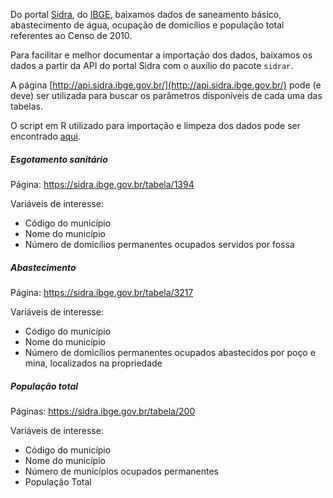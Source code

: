 Do portal [Sidra](https://sidra.ibge.gov.br/home/pms/brasil), do [IBGE](https://ibge.gov.br/), baixamos dados de saneamento básico, abastecimento de água, ocupação de domicílios e população total referentes ao Censo de 2010.

Para facilitar e melhor documentar a importação dos dados, baixamos os dados a partir da API do portal Sidra com o auxílio do pacote `sidrar`.

A página [http://api.sidra.ibge.gov.br/](http://api.sidra.ibge.gov.br/) pode (e deve) ser utilizada para buscar os parâmetros disponíveis de cada uma das tabelas.

O script em R utilizado para importação e limpeza dos dados pode ser encontrado [aqui](https://github.com/openvironment/ods6/blob/main/data-raw/ibge.R).

##### Esgotamento sanitário

Página: https://sidra.ibge.gov.br/tabela/1394

Variáveis de interesse:

- Código do município 
- Nome do município
- Número de domicílios permanentes ocupados servidos por fossa

##### Abastecimento

Página: https://sidra.ibge.gov.br/tabela/3217

Variáveis de interesse:

- Código do município 
- Nome do município
- Número de domicílios permanentes ocupados abastecidos por poço e mina, localizados na propriedade

##### População total

Páginas: https://sidra.ibge.gov.br/tabela/200

Variáveis de interesse:

- Código do município 
- Nome do município
- Número de municípios ocupados permanentes
- População Total
